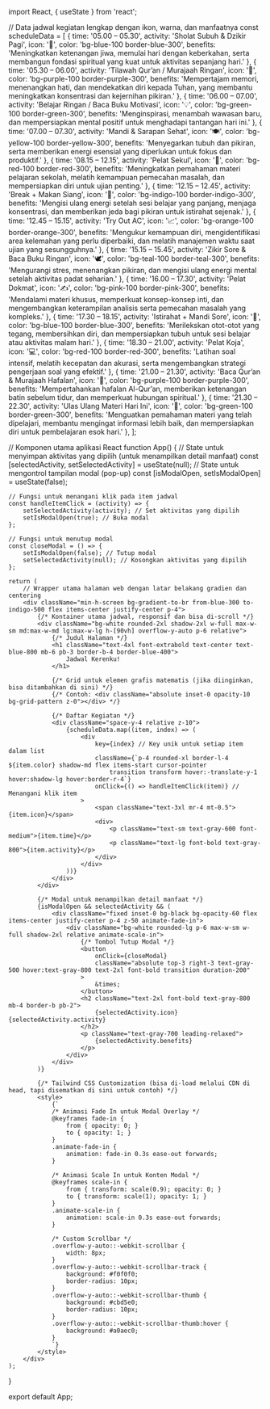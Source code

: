 import React, { useState } from 'react';

// Data jadwal kegiatan lengkap dengan ikon, warna, dan manfaatnya
const scheduleData = [
    {
        time: '05.00 – 05.30',
        activity: 'Sholat Subuh & Dzikir Pagi',
        icon: '🕌',
        color: 'bg-blue-100 border-blue-300',
        benefits: 'Meningkatkan ketenangan jiwa, memulai hari dengan keberkahan, serta membangun fondasi spiritual yang kuat untuk aktivitas sepanjang hari.'
    },
    {
        time: '05.30 – 06.00',
        activity: 'Tilawah Qur’an / Murajaah Ringan',
        icon: '📖',
        color: 'bg-purple-100 border-purple-300',
        benefits: 'Mempertajam memori, menenangkan hati, dan mendekatkan diri kepada Tuhan, yang membantu meningkatkan konsentrasi dan kejernihan pikiran.'
    },
    {
        time: '06.00 – 07.00',
        activity: 'Belajar Ringan / Baca Buku Motivasi',
        icon: '💡',
        color: 'bg-green-100 border-green-300',
        benefits: 'Menginspirasi, menambah wawasan baru, dan mempersiapkan mental positif untuk menghadapi tantangan hari ini.'
    },
    {
        time: '07.00 – 07.30',
        activity: 'Mandi & Sarapan Sehat',
        icon: '🍽️',
        color: 'bg-yellow-100 border-yellow-300',
        benefits: 'Menyegarkan tubuh dan pikiran, serta memberikan energi esensial yang diperlukan untuk fokus dan produktif.'
    },
    {
        time: '08.15 – 12.15',
        activity: 'Pelat Sekul',
        icon: '🏫',
        color: 'bg-red-100 border-red-300',
        benefits: 'Meningkatkan pemahaman materi pelajaran sekolah, melatih kemampuan pemecahan masalah, dan mempersiapkan diri untuk ujian penting.'
    },
    {
        time: '12.15 – 12.45',
        activity: 'Break + Makan Siang',
        icon: '🍛',
        color: 'bg-indigo-100 border-indigo-300',
        benefits: 'Mengisi ulang energi setelah sesi belajar yang panjang, menjaga konsentrasi, dan memberikan jeda bagi pikiran untuk istirahat sejenak.'
    },
    {
        time: '12.45 – 15.15',
        activity: 'Try Out AC',
        icon: '📈',
        color: 'bg-orange-100 border-orange-300',
        benefits: 'Mengukur kemampuan diri, mengidentifikasi area kelemahan yang perlu diperbaiki, dan melatih manajemen waktu saat ujian yang sesungguhnya.'
    },
    {
        time: '15.15 – 15.45',
        activity: 'Zikir Sore & Baca Buku Ringan',
        icon: '🕊️',
        color: 'bg-teal-100 border-teal-300',
        benefits: 'Mengurangi stres, menenangkan pikiran, dan mengisi ulang energi mental setelah aktivitas padat seharian.'
    },
    {
        time: '16.00 – 17.30',
        activity: 'Pelat Dokmat',
        icon: '✍️',
        color: 'bg-pink-100 border-pink-300',
        benefits: 'Mendalami materi khusus, memperkuat konsep-konsep inti, dan mengembangkan keterampilan analisis serta pemecahan masalah yang kompleks.'
    },
    {
        time: '17.30 – 18.15',
        activity: 'Istirahat + Mandi Sore',
        icon: '🛀',
        color: 'bg-blue-100 border-blue-300',
        benefits: 'Merilekskan otot-otot yang tegang, membersihkan diri, dan mempersiapkan tubuh untuk sesi belajar atau aktivitas malam hari.'
    },
    {
        time: '18.30 – 21.00',
        activity: 'Pelat Koja',
        icon: '💻',
        color: 'bg-red-100 border-red-300',
        benefits: 'Latihan soal intensif, melatih kecepatan dan akurasi, serta mengembangkan strategi pengerjaan soal yang efektif.'
    },
    {
        time: '21.00 – 21.30',
        activity: 'Baca Qur’an & Murajaah Hafalan',
        icon: '📿',
        color: 'bg-purple-100 border-purple-300',
        benefits: 'Mempertahankan hafalan Al-Qur’an, memberikan ketenangan batin sebelum tidur, dan memperkuat hubungan spiritual.'
    },
    {
        time: '21.30 – 22.30',
        activity: 'Ulas Ulang Materi Hari Ini',
        icon: '🧠',
        color: 'bg-green-100 border-green-300',
        benefits: 'Menguatkan pemahaman materi yang telah dipelajari, membantu mengingat informasi lebih baik, dan mempersiapkan diri untuk pembelajaran esok hari.'
    },
];

// Komponen utama aplikasi React
function App() {
    // State untuk menyimpan aktivitas yang dipilih (untuk menampilkan detail manfaat)
    const [selectedActivity, setSelectedActivity] = useState(null);
    // State untuk mengontrol tampilan modal (pop-up)
    const [isModalOpen, setIsModalOpen] = useState(false);

    // Fungsi untuk menangani klik pada item jadwal
    const handleItemClick = (activity) => {
        setSelectedActivity(activity); // Set aktivitas yang dipilih
        setIsModalOpen(true); // Buka modal
    };

    // Fungsi untuk menutup modal
    const closeModal = () => {
        setIsModalOpen(false); // Tutup modal
        setSelectedActivity(null); // Kosongkan aktivitas yang dipilih
    };

    return (
        // Wrapper utama halaman web dengan latar belakang gradien dan centering
        <div className="min-h-screen bg-gradient-to-br from-blue-300 to-indigo-500 flex items-center justify-center p-4">
            {/* Kontainer utama jadwal, responsif dan bisa di-scroll */}
            <div className="bg-white rounded-2xl shadow-2xl w-full max-w-sm md:max-w-md lg:max-w-lg h-[90vh] overflow-y-auto p-6 relative">
                {/* Judul Halaman */}
                <h1 className="text-4xl font-extrabold text-center text-blue-800 mb-6 pb-3 border-b-4 border-blue-400">
                    Jadwal Kerenku!
                </h1>

                {/* Grid untuk elemen grafis matematis (jika diinginkan, bisa ditambahkan di sini) */}
                {/* Contoh: <div className="absolute inset-0 opacity-10 bg-grid-pattern z-0"></div> */}

                {/* Daftar Kegiatan */}
                <div className="space-y-4 relative z-10">
                    {scheduleData.map((item, index) => (
                        <div
                            key={index} // Key unik untuk setiap item dalam list
                            className={`p-4 rounded-xl border-l-4 ${item.color} shadow-md flex items-start cursor-pointer 
                                transition transform hover:-translate-y-1 hover:shadow-lg hover:border-r-4`}
                            onClick={() => handleItemClick(item)} // Menangani klik item
                        >
                            <span className="text-3xl mr-4 mt-0.5">{item.icon}</span>
                            <div>
                                <p className="text-sm text-gray-600 font-medium">{item.time}</p>
                                <p className="text-lg font-bold text-gray-800">{item.activity}</p>
                            </div>
                        </div>
                    ))}
                </div>
            </div>

            {/* Modal untuk menampilkan detail manfaat */}
            {isModalOpen && selectedActivity && (
                <div className="fixed inset-0 bg-black bg-opacity-60 flex items-center justify-center p-4 z-50 animate-fade-in">
                    <div className="bg-white rounded-lg p-6 max-w-sm w-full shadow-2xl relative animate-scale-in">
                        {/* Tombol Tutup Modal */}
                        <button
                            onClick={closeModal}
                            className="absolute top-3 right-3 text-gray-500 hover:text-gray-800 text-2xl font-bold transition duration-200"
                        >
                            &times;
                        </button>
                        <h2 className="text-2xl font-bold text-gray-800 mb-4 border-b pb-2">
                            {selectedActivity.icon} {selectedActivity.activity}
                        </h2>
                        <p className="text-gray-700 leading-relaxed">
                            {selectedActivity.benefits}
                        </p>
                    </div>
                </div>
            )}

            {/* Tailwind CSS Customization (bisa di-load melalui CDN di head, tapi disematkan di sini untuk contoh) */}
            <style>
                {`
                /* Animasi Fade In untuk Modal Overlay */
                @keyframes fade-in {
                    from { opacity: 0; }
                    to { opacity: 1; }
                }
                .animate-fade-in {
                    animation: fade-in 0.3s ease-out forwards;
                }

                /* Animasi Scale In untuk Konten Modal */
                @keyframes scale-in {
                    from { transform: scale(0.9); opacity: 0; }
                    to { transform: scale(1); opacity: 1; }
                }
                .animate-scale-in {
                    animation: scale-in 0.3s ease-out forwards;
                }

                /* Custom Scrollbar */
                .overflow-y-auto::-webkit-scrollbar {
                    width: 8px;
                }
                .overflow-y-auto::-webkit-scrollbar-track {
                    background: #f0f0f0;
                    border-radius: 10px;
                }
                .overflow-y-auto::-webkit-scrollbar-thumb {
                    background: #cbd5e0;
                    border-radius: 10px;
                }
                .overflow-y-auto::-webkit-scrollbar-thumb:hover {
                    background: #a0aec0;
                }
                `}
            </style>
        </div>
    );
}

export default App;
